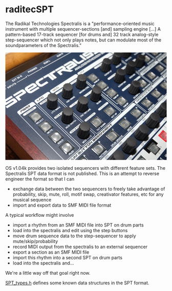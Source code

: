 # raditecSPT
The Radikal Technologies Spectralis is a "performance-oriented music instrument with multiple sequencer-sections [and] sampling engine [...] A pattern-based 17-track sequencer [for drums and] 32 track analog-style step-sequencer which not only plays notes, but can modulate most of the soundparameters of the Spectralis."

<img src="spectralis-audiofanzine.jpg" alt="front panel of the spectralis, from audiofanzine">

OS v1.04k provides two isolated sequencers with different feature sets. The Spectralis SPT data format is not published. This is an attempt to reverse engineer the format so that I can

- exchange data between the two sequencers to freely take advantage of probability, skip, mute, roll, motif swap, creativator features, etc for any musical sequence
- import and export data to SMF MIDI file format

A typical workflow might involve
- import a rhythm from an SMF MIDI file into SPT on drum parts
- load into the spectralis and edit using the step buttons
- move drum sequence data to the step-sequencer to apply mute/skip/probability
- record MIDI output from the spectralis to an external sequencer
- export a section as an SMF MIDI file
- import this rhythm into a second SPT on drum parts
- load into the spectralis and...

We're a little way off that goal right now.

<a href="SPT_types.h">SPT_types.h</a> defines some known data structures in the SPT format.


